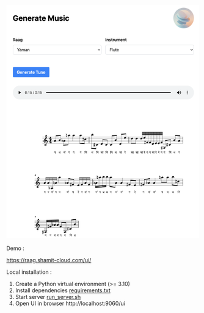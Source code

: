 ![img.png](readme_assets/screenshot.png)

Demo :

https://raag.shamit-cloud.com/ui/ 

Local installation :

1. Create a Python virtual environment (>= 3.10)
2. Install dependencies [requirements.txt](setup%2Frequirements.txt)
3. Start server [run_server.sh](run_server.sh)
4. Open UI in browser http://localhost:9060/ui

